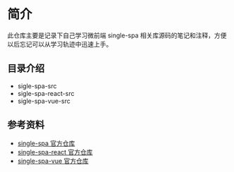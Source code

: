 # 简介

此仓库主要是记录下自己学习微前端 single-spa 相关库源码的笔记和注释，方便以后忘记可以从学习轨迹中迅速上手。

## 目录介绍

- sigle-spa-src
- sigle-spa-react-src
- sigle-spa-vue-src

## 参考资料

- [single-spa 官方仓库](https://github.com/single-spa/single-spa)
- [single-spa-react 官方仓库](https://github.com/single-spa/single-spa-react)
- [single-spa-vue 官方仓库](https://github.com/single-spa/single-spa-vue)
